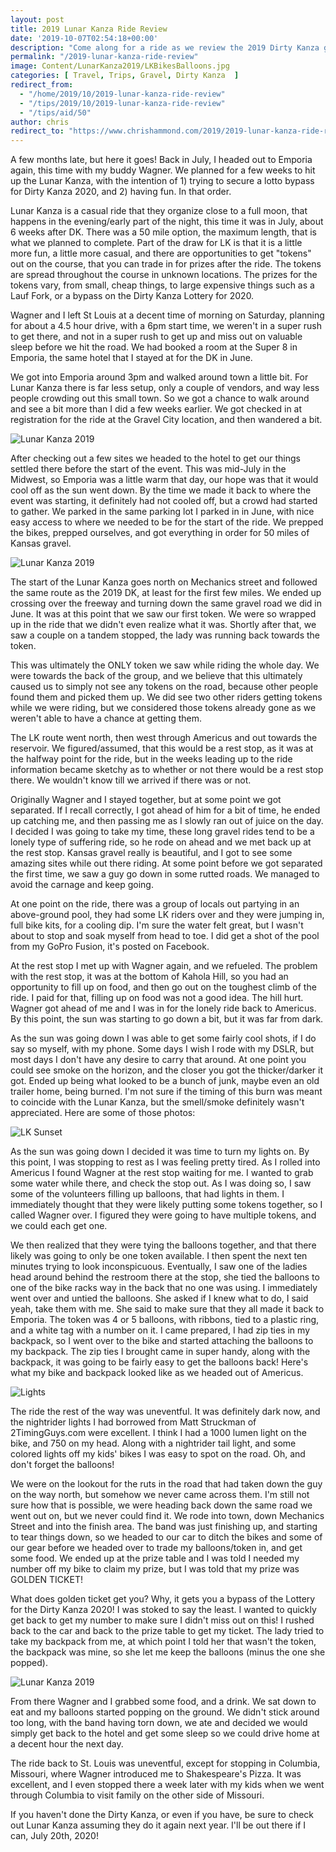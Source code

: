 ```yaml
---
layout: post
title: 2019 Lunar Kanza Ride Review
date: '2019-10-07T02:54:18+00:00'
description: "Come along for a ride as we review the 2019 Dirty Kanza gravel bicycle race!"
permalink: "/2019-lunar-kanza-ride-review"
image: Content/LunarKanza2019/LKBikesBalloons.jpg
categories: [ Travel, Trips, Gravel, Dirty Kanza  ]
redirect_from: 
  - "/home/2019/10/2019-lunar-kanza-ride-review"
  - "/tips/2019/10/2019-lunar-kanza-ride-review"
  - "/tips/aid/50"
author: chris
redirect_to: "https://www.chrishammond.com/2019/2019-lunar-kanza-ride-review"
---
```

A few months late, but here it goes! Back in July, I headed out to Emporia again, this time with my buddy Wagner. We planned for a few weeks to hit up the Lunar Kanza, with the intention of 1) trying to secure a lotto bypass for Dirty Kanza 2020, and 2) having fun. In that order.

Lunar Kanza is a casual ride that they organize close to a full moon, that happens in the evening/early part of the night, this time it was in July, about 6 weeks after DK. There was a 50 mile option, the maximum length, that is what we planned to complete. Part of the draw for LK is that it is a little more fun, a little more casual, and there are opportunities to get "tokens" out on the course, that you can trade in for prizes after the ride. The tokens are spread throughout the course in unknown locations. The prizes for the tokens vary, from small, cheap things, to large expensive things such as a Lauf Fork, or a bypass on the Dirty Kanza Lottery for 2020.

Wagner and I left St Louis at a decent time of morning on Saturday, planning for about a 4.5 hour drive, with a 6pm start time, we weren't in a super rush to get there, and not in a super rush to get up and miss out on valuable sleep before we hit the road. We had booked a room at the Super 8 in Emporia, the same hotel that I stayed at for the DK in June.

We got into Emporia around 3pm and walked around town a little bit. For Lunar Kanza there is far less setup, only a couple of vendors, and way less people crowding out this small town. So we got a chance to walk around and see a bit more than I did a few weeks earlier. We got checked in at registration for the ride at the Gravel City location, and then wandered a bit.

![Lunar Kanza 2019](https://live.staticflickr.com/65535/48846774846_6d8f9abce0_z.jpg)

After checking out a few sites we headed to the hotel to get our things settled there before the start of the event. This was mid-July in the Midwest, so Emporia was a little warm that day, our hope was that it would cool off as the sun went down. By the time we made it back to where the event was starting, it definitely had not cooled off, but a crowd had started to gather. We parked in the same parking lot I parked in in June, with nice easy access to where we needed to be for the start of the ride. We prepped the bikes, prepped ourselves, and got everything in order for 50 miles of Kansas gravel.

![Lunar Kanza 2019](https://live.staticflickr.com/65535/48846964342_5a7d4b2103_z.jpg)

The start of the Lunar Kanza goes north on Mechanics street and followed the same route as the 2019 DK, at least for the first few miles. We ended up crossing over the freeway and turning down the same gravel road we did in June. It was at this point that we saw our first token. We were so wrapped up in the ride that we didn't even realize what it was. Shortly after that, we saw a couple on a tandem stopped, the lady was running back towards the token.

This was ultimately the ONLY token we saw while riding the whole day. We were towards the back of the group, and we believe that this ultimately caused us to simply not see any tokens on the road, because other people found them and picked them up. We did see two other riders getting tokens while we were riding, but we considered those tokens already gone as we weren't able to have a chance at getting them.

The LK route went north, then west through Americus and out towards the reservoir. We figured/assumed, that this would be a rest stop, as it was at the halfway point for the ride, but in the weeks leading up to the ride information became sketchy as to whether or not there would be a rest stop there. We wouldn't know till we arrived if there was or not.

Originally Wagner and I stayed together, but at some point we got separated. If I recall correctly, I got ahead of him for a bit of time, he ended up catching me, and then passing me as I slowly ran out of juice on the day. I decided I was going to take my time, these long gravel rides tend to be a lonely type of suffering ride, so he rode on ahead and we met back up at the rest stop. Kansas gravel really is beautiful, and I got to see some amazing sites while out there riding. At some point before we got separated the first time, we saw a guy go down in some rutted roads. We managed to avoid the carnage and keep going.

At one point on the ride, there was a group of locals out partying in an above-ground pool, they had some LK riders over and they were jumping in, full bike kits, for a cooling dip. I'm sure the water felt great, but I wasn't about to stop and soak myself from head to toe. I did get a shot of the pool from my GoPro Fusion, it's posted on Facebook.

At the rest stop I met up with Wagner again, and we refueled. The problem with the rest stop, it was at the bottom of Kahola Hill, so you had an opportunity to fill up on food, and then go out on the toughest climb of the ride. I paid for that, filling up on food was not a good idea. The hill hurt. Wagner got ahead of me and I was in for the lonely ride back to Americus. By this point, the sun was starting to go down a bit, but it was far from dark.

As the sun was going down I was able to get some fairly cool shots, if I do say so myself, with my phone. Some days I wish I rode with my DSLR, but most days I don't have any desire to carry that around. At one point you could see smoke on the horizon, and the closer you got the thicker/darker it got. Ended up being what looked to be a bunch of junk, maybe even an old trailer home, being burned. I'm not sure if the timing of this burn was meant to coincide with the Lunar Kanza, but the smell/smoke definitely wasn't appreciated. Here are some of those photos:

![LK Sunset](https://live.staticflickr.com/31337/48856758772_f90197f5e8_z.jpg)

As the sun was going down I decided it was time to turn my lights on. By this point, I was stopping to rest as I was feeling pretty tired. As I rolled into Americus I found Wagner at the rest stop waiting for me. I wanted to grab some water while there, and check the stop out. As I was doing so, I saw some of the volunteers filling up balloons, that had lights in them. I immediately thought that they were likely putting some tokens together, so I called Wagner over. I figured they were going to have multiple tokens, and we could each get one.

We then realized that they were tying the balloons together, and that there likely was going to only be one token available. I then spent the next ten minutes trying to look inconspicuous. Eventually, I saw one of the ladies head around behind the restroom there at the stop, she tied the balloons to one of the bike racks way in the back that no one was using. I immediately went over and untied the balloons. She asked if I knew what to do, I said yeah, take them with me. She said to make sure that they all made it back to Emporia. The token was 4 or 5 balloons, with ribbons, tied to a plastic ring, and a white tag with a number on it. I came prepared, I had zip ties in my backpack, so I went over to the bike and started attaching the balloons to my backpack. The zip ties I brought came in super handy, along with the backpack, it was going to be fairly easy to get the balloons back! Here's what my bike and backpack looked like as we headed out of Americus.

![Lights](https://live.staticflickr.com/31337/48856386753_4cbb7fddc6_z.jpg)

The ride the rest of the way was uneventful. It was definitely dark now, and the nightrider lights I had borrowed from Matt Struckman of 2TimingGuys.com were excellent. I think I had a 1000 lumen light on the bike, and 750 on my head. Along with a nightrider tail light, and some colored lights off my kids' bikes I was easy to spot on the road. Oh, and don't forget the balloons!

We were on the lookout for the ruts in the road that had taken down the guy on the way north, but somehow we never came across them. I'm still not sure how that is possible, we were heading back down the same road we went out on, but we never could find it. We rode into town, down Mechanics Street and into the finish area. The band was just finishing up, and starting to tear things down, so we headed to our car to ditch the bikes and some of our gear before we headed over to trade my balloons/token in, and get some food. We ended up at the prize table and I was told I needed my number off my bike to claim my prize, but I was told that my prize was GOLDEN TICKET!

What does golden ticket get you? Why, it gets you a bypass of the Lottery for the Dirty Kanza 2020! I was stoked to say the least. I wanted to quickly get back to get my number to make sure I didn't miss out on this! I rushed back to the car and back to the prize table to get my ticket. The lady tried to take my backpack from me, at which point I told her that wasn't the token, the backpack was mine, so she let me keep the balloons (minus the one she popped).

![Lunar Kanza 2019](https://live.staticflickr.com/65535/48846963287_e1606d0383_z.jpg)

From there Wagner and I grabbed some food, and a drink. We sat down to eat and my balloons started popping on the ground. We didn't stick around too long, with the band having torn down, we ate and decided we would simply get back to the hotel and get some sleep so we could drive home at a decent hour the next day.

The ride back to St. Louis was uneventful, except for stopping in Columbia, Missouri, where Wagner introduced me to Shakespeare's Pizza. It was excellent, and I even stopped there a week later with my kids when we went through Columbia to visit family on the other side of Missouri.

If you haven't done the Dirty Kanza, or even if you have, be sure to check out Lunar Kanza assuming they do it again next year. I'll be out there if I can, July 20th, 2020!
